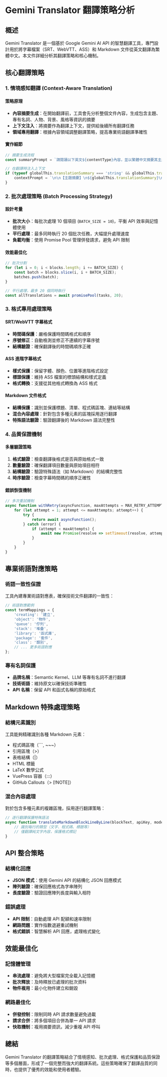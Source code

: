 # Gemini Translator 翻譯策略分析

## 概述

Gemini Translator 是一個基於 Google Gemini AI API 的智慧翻譯工具，專門設計用於將字幕檔案（SRT、WebVTT、ASS）和 Markdown 文件從英文翻譯為繁體中文。本文件詳細分析其翻譯策略和核心機制。

## 核心翻譯策略

### 1. 情境感知翻譯 (Context-Aware Translation)

#### 策略原理
- **內容摘要生成**：在開始翻譯前，工具會先分析整個文件內容，生成包含主題、專有名詞、人物、背景、風格等資訊的摘要
- **上下文注入**：將摘要作為翻譯上下文，提供給後續所有翻譯任務
- **領域專用翻譯**：根據內容領域調整翻譯策略，提高專業術語翻譯準確性

#### 實作細節
```javascript
// 摘要生成流程
const summaryPrompt = `請閱讀以下英文${contentType}內容，並以繁體中文摘要其主題、內容重點、專有名詞、人物、背景、風格等，摘要長度 100-200 字，僅回傳摘要內容：\n${allTexts}`;

// 在翻譯時注入上下文
if (typeof globalThis.translationSummary === 'string' && globalThis.translationSummary) {
    contextPrompt = `\n\n【主題摘要】\n${globalThis.translationSummary}\n`;
}
```

### 2. 批次處理策略 (Batch Processing Strategy)

#### 設計考量
- **批次大小**：每批次處理 10 個項目 (`BATCH_SIZE = 10`)，平衡 API 效率與記憶體使用
- **平行處理**：最多同時執行 20 個批次任務，大幅提升處理速度
- **負載均衡**：使用 Promise Pool 管理併發請求，避免 API 限制

#### 效能最佳化
```javascript
// 批次分割
for (let i = 0; i < blocks.length; i += BATCH_SIZE) {
    const batch = blocks.slice(i, i + BATCH_SIZE);
    batches.push(batch);
}

// 平行處理，最多 20 個同時執行
const allTranslations = await promisePool(tasks, 20);
```

### 3. 格式專用處理策略

#### SRT/WebVTT 字幕格式
- **時間碼保護**：嚴格保護時間碼格式和順序
- **序號修正**：自動檢測並修正不連續的字幕序號
- **結構驗證**：確保翻譯後的時間碼順序正確

#### ASS 進階字幕格式
- **樣式保護**：保留字體、顏色、位置等進階格式設定
- **標頭保護**：維持 ASS 檔案的標頭結構和樣式定義
- **格式轉換**：支援從其他格式轉換為 ASS 格式

#### Markdown 文件格式
- **結構保護**：識別並保護標題、清單、程式碼區塊、連結等結構
- **混合內容處理**：針對包含多種元素的區塊採用逐行翻譯
- **特殊語法驗證**：驗證翻譯後的 Markdown 語法完整性

### 4. 品質保證機制

#### 多層驗證策略
1. **格式驗證**：檢查翻譯後格式是否與原始格式一致
2. **數量驗證**：確保翻譯項目數量與原始項目相符
3. **結構驗證**：驗證特殊語法（如 Markdown）的結構完整性
4. **時序驗證**：檢查字幕時間碼的順序正確性

#### 錯誤恢復機制
```javascript
// 多次重試機制
async function withRetry(asyncFunction, maxAttempts = MAX_RETRY_ATTEMPTS, description = '操作') {
    for (let attempt = 1; attempt <= maxAttempts; attempt++) {
        try {
            return await asyncFunction();
        } catch (error) {
            if (attempt < maxAttempts) {
                await new Promise(resolve => setTimeout(resolve, attempt * 1000));
            }
        }
    }
}
```

## 專業術語對應策略

### 術語一致性保證
工具內建專業術語對應表，確保技術文件翻譯的一致性：

```javascript
// 術語對應範例
const termMappings = {
    'creating': '建立',
    'object': '物件',
    'queue': '佇列', 
    'stack': '堆疊',
    'library': '函式庫',
    'package': '套件',
    'class': '類別',
    // ... 更多術語對應
};
```

### 專有名詞保護
- **品牌名稱**：Semantic Kernel、LLM 等專有名詞不進行翻譯
- **技術術語**：維持原文以確保技術準確性
- **API 名稱**：保留 API 和函式名稱的原始格式

## Markdown 特殊處理策略

### 結構元素識別
工具能夠精確識別各種 Markdown 元素：
- 程式碼區塊（```, ~~~）
- 引用區塊（>）
- 表格結構（|）
- HTML 標籤
- LaTeX 數學公式
- VuePress 容器（:::）
- GitHub Callouts（> [!NOTE]）

### 混合內容處理
對於包含多種元素的複雜區塊，採用逐行翻譯策略：
```javascript
// 逐行翻譯保護特殊語法
async function translateMarkdownBlockLineByLine(blockText, apiKey, model) {
    // 識別每行的類型（文字、程式碼、標題等）
    // 僅翻譯純文字內容，保護格式標記
}
```

## API 整合策略

### 結構化回應
- **JSON 模式**：使用 Gemini API 的結構化 JSON 回應模式
- **陣列驗證**：確保回應格式為字串陣列
- **長度驗證**：驗證回應陣列長度與輸入相符

### 錯誤處理
- **API 限制**：自動處理 API 配額和速率限制
- **網路問題**：實作指數退避重試機制
- **格式錯誤**：智慧解析 API 回應，處理格式變化

## 效能最佳化

### 記憶體管理
- **串流處理**：避免將大型檔案完全載入記憶體
- **批次釋放**：及時釋放已處理的批次資料
- **物件複用**：最小化物件建立和銷毀

### 網路最佳化
- **併發控制**：限制同時 API 請求數量避免過載
- **請求合併**：將多個項目合併為單一 API 請求
- **快取機制**：複用摘要資訊，減少重複 API 呼叫

## 總結

Gemini Translator 的翻譯策略結合了情境感知、批次處理、格式保護和品質保證等多個層面，形成了一個完整而強大的翻譯系統。這些策略確保了翻譯品質的同時，也提供了優秀的效能和使用者體驗。
